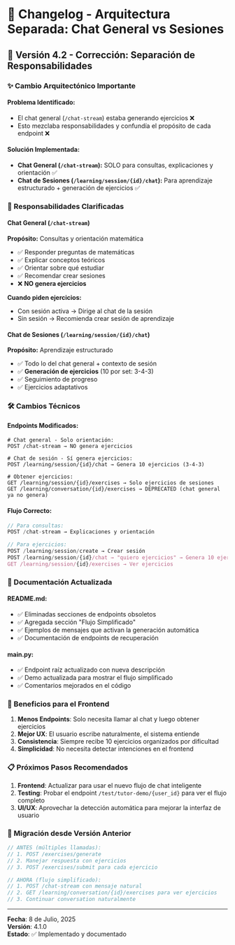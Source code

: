 # 📝 Changelog - Arquitectura Separada: Chat General vs Sesiones

## 🚀 Versión 4.2 - Corrección: Separación de Responsabilidades

### ✨ Cambio Arquitectónico Importante

#### **Problema Identificado:**
- El chat general (`/chat-stream`) estaba generando ejercicios ❌
- Esto mezclaba responsabilidades y confundía el propósito de cada endpoint ❌

#### **Solución Implementada:**
- **Chat General (`/chat-stream`):** SOLO para consultas, explicaciones y orientación ✅
- **Chat de Sesiones (`/learning/session/{id}/chat`):** Para aprendizaje estructurado + generación de ejercicios ✅

### 🔄 Responsabilidades Clarificadas

#### Chat General (`/chat-stream`)
**Propósito:** Consultas y orientación matemática
- ✅ Responder preguntas de matemáticas
- ✅ Explicar conceptos teóricos  
- ✅ Orientar sobre qué estudiar
- ✅ Recomendar crear sesiones
- ❌ **NO genera ejercicios**

**Cuando piden ejercicios:**
- Con sesión activa → Dirige al chat de la sesión
- Sin sesión → Recomienda crear sesión de aprendizaje

#### Chat de Sesiones (`/learning/session/{id}/chat`)
**Propósito:** Aprendizaje estructurado
- ✅ Todo lo del chat general + contexto de sesión
- ✅ **Generación de ejercicios** (10 por set: 3-4-3)
- ✅ Seguimiento de progreso
- ✅ Ejercicios adaptativos

### 🛠️ Cambios Técnicos

#### Endpoints Modificados:
```http
# Chat general - Solo orientación:
POST /chat-stream → NO genera ejercicios

# Chat de sesión - Sí genera ejercicios:  
POST /learning/session/{id}/chat → Genera 10 ejercicios (3-4-3)

# Obtener ejercicios:
GET /learning/session/{id}/exercises → Solo ejercicios de sesiones
GET /learning/conversation/{id}/exercises → DEPRECATED (chat general ya no genera)
```

#### Flujo Correcto:
```javascript
// Para consultas:
POST /chat-stream → Explicaciones y orientación

// Para ejercicios:
POST /learning/session/create → Crear sesión
POST /learning/session/{id}/chat → "quiero ejercicios" → Genera 10 ejercicios
GET /learning/session/{id}/exercises → Ver ejercicios
```

### 📖 Documentación Actualizada

#### README.md:
- ✅ Eliminadas secciones de endpoints obsoletos
- ✅ Agregada sección "Flujo Simplificado" 
- ✅ Ejemplos de mensajes que activan la generación automática
- ✅ Documentación de endpoints de recuperación

#### main.py:
- ✅ Endpoint raíz actualizado con nueva descripción
- ✅ Demo actualizada para mostrar el flujo simplificado
- ✅ Comentarios mejorados en el código

### 🎯 Beneficios para el Frontend

1. **Menos Endpoints**: Solo necesita llamar al chat y luego obtener ejercicios
2. **Mejor UX**: El usuario escribe naturalmente, el sistema entiende
3. **Consistencia**: Siempre recibe 10 ejercicios organizados por dificultad
4. **Simplicidad**: No necesita detectar intenciones en el frontend

### 📋 Próximos Pasos Recomendados

1. **Frontend**: Actualizar para usar el nuevo flujo de chat inteligente
2. **Testing**: Probar el endpoint `/test/tutor-demo/{user_id}` para ver el flujo completo
3. **UI/UX**: Aprovechar la detección automática para mejorar la interfaz de usuario

### 🔄 Migración desde Versión Anterior

```javascript
// ANTES (múltiples llamadas):
// 1. POST /exercises/generate
// 2. Manejar respuesta con ejercicios  
// 3. POST /exercises/submit para cada ejercicio

// AHORA (flujo simplificado):
// 1. POST /chat-stream con mensaje natural
// 2. GET /learning/conversation/{id}/exercises para ver ejercicios
// 3. Continuar conversation naturalmente
```

---

**Fecha**: 8 de Julio, 2025  
**Versión**: 4.1.0  
**Estado**: ✅ Implementado y documentado
